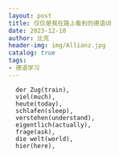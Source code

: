```yaml
---
layout: post
title: 仅仅是我在路上看到的德语词
date: 2023-12-10
author: 比克
header-img: img/Allianz.jpg
catalog: true
tags:
- 德语学习
---
```


      der Zug(train),
      viel(much),
      heute(today),
      schlafen(sleep),
      verstehen(understand),
      eigentlich(actually),
      frage(ask),
      die welt(world),
      hier(here),
      
      
